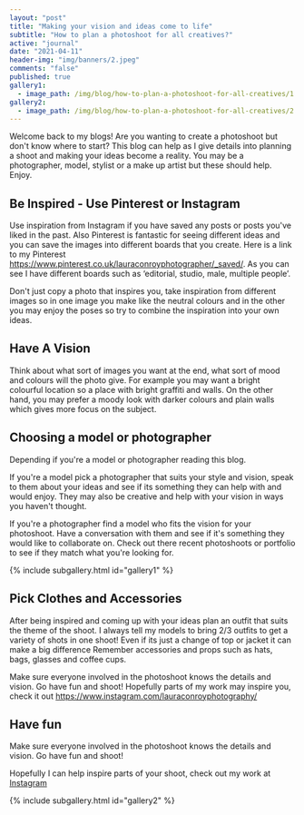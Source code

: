 ```yaml
---
layout: "post"
title: "Making your vision and ideas come to life"
subtitle: "How to plan a photoshoot for all creatives?"
active: "journal"
date: "2021-04-11"
header-img: "img/banners/2.jpeg"
comments: "false"
published: true
gallery1:
  - image_path: /img/blog/how-to-plan-a-photoshoot-for-all-creatives/1.jpg
gallery2:
  - image_path: /img/blog/how-to-plan-a-photoshoot-for-all-creatives/2.jpg
---
```


Welcome back to my blogs! Are you wanting to create a photoshoot but don't know where to start? This blog can help as I give details into planning a shoot and making your ideas become a reality. You may be a photographer, model, stylist or a make up artist but these should help. Enjoy. 

## Be Inspired - Use Pinterest or Instagram

Use inspiration from Instagram if you have saved any posts or posts you've liked in the past. Also Pinterest is fantastic for seeing different ideas and you can save the images into different boards that you create. Here is a link to my Pinterest https://www.pinterest.co.uk/lauraconroyphotographer/_saved/. As you can see I have different boards such as ‘editorial, studio, male, multiple people’. 

Don't just copy a photo that inspires you, take inspiration from different images so in one image you make like the neutral colours and in the other you may enjoy the poses so try to combine the inspiration into your own ideas.

## Have A Vision

Think about what sort of images you want at the end, what sort of mood and colours will the photo give. For example you may want a bright colourful location so a place with bright graffiti and walls. On the other hand, you may prefer a moody look with darker colours and plain walls which gives more focus on the subject. 

## Choosing a model or photographer

Depending if you're a model or photographer reading this blog.

If you're a model pick a photographer that suits your style and vision, speak to them about your ideas and see if its something they can help with and would enjoy. They may also be creative and help with your vision in ways you haven't thought.

If you're a photographer find a model who fits the vision for your photoshoot. Have a conversation with them and see if it's something they would like to collaborate on. Check out there recent photoshoots or portfolio to see if they match what you're looking for.


{% include subgallery.html id="gallery1" %}

## Pick Clothes and Accessories

After being inspired and coming up with your ideas plan an outfit that suits the theme of the shoot. I always tell my models to bring 2/3 outfits to get a variety of shots in one shoot! Even if its just a change of top or jacket it can make a big difference Remember accessories and props such as hats, bags, glasses and coffee cups. 

Make sure everyone involved in the photoshoot knows the details and vision. Go have fun and shoot! Hopefully parts of my work may inspire you, check it out https://www.instagram.com/lauraconroyphotography/

## Have fun

Make sure everyone involved in the photoshoot knows the details and vision. Go have fun and shoot!  

Hopefully I can help inspire parts of your shoot, check out my work at [Instagram](https://www.instagram.com/lauraconroyphotography/)

{% include subgallery.html id="gallery2" %}
